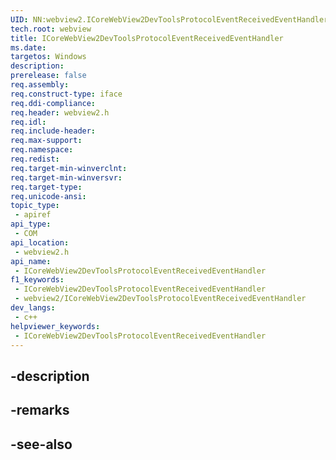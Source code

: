 ```yaml
---
UID: NN:webview2.ICoreWebView2DevToolsProtocolEventReceivedEventHandler
tech.root: webview
title: ICoreWebView2DevToolsProtocolEventReceivedEventHandler
ms.date: 
targetos: Windows
description: 
prerelease: false
req.assembly: 
req.construct-type: iface
req.ddi-compliance: 
req.header: webview2.h
req.idl: 
req.include-header: 
req.max-support: 
req.namespace: 
req.redist: 
req.target-min-winverclnt: 
req.target-min-winversvr: 
req.target-type: 
req.unicode-ansi: 
topic_type:
 - apiref
api_type:
 - COM
api_location:
 - webview2.h
api_name:
 - ICoreWebView2DevToolsProtocolEventReceivedEventHandler
f1_keywords:
 - ICoreWebView2DevToolsProtocolEventReceivedEventHandler
 - webview2/ICoreWebView2DevToolsProtocolEventReceivedEventHandler
dev_langs:
 - c++
helpviewer_keywords:
 - ICoreWebView2DevToolsProtocolEventReceivedEventHandler
---
```


## -description

## -remarks

## -see-also

